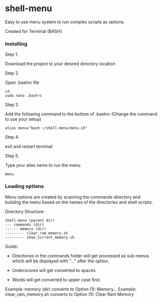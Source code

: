 # shell-menu

Easy to use menu system to run complex scripts as options.

Created for Terminal (BASH)

### Installing

Step 1.

Download the project to your desired directory location

Step 2.

Open .bashrc file

```
cd
sudo nano .bashrc
```

Step 3.

Add the following command to the bottom of .bashrc (Change the command to use your setup)

```
alias menu="bash ~/shell-menu/menu.sh"
```

Step 4.

exit and restart terminal

Step 5.

Type your alias name to run the menu

```
menu
```

### Loading options

Menu options are created by scanning the commands directory and building the menu based on the names of the directories and shell scripts.

Directory Structure:

```
shell-menu (parent dir)
--- commands (dir)
------ memory (dir)
--------- clear_ram_memory.sh
--------- show_current_memory.sh
```

Guide:

* Directories in the commands folder will get processed as sub menus which will be displayed with "..." after the option.

* Underscores will get converted to spaces.

* Words will get converted to upper case first.

Example: memory (dir) converts to  Option (1): Memory...
Example: clear_ram_memory.sh converts to Option (1): Clear Ram Memory
